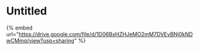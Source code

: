# Untitled

{% embed url="https://drive.google.com/file/d/1D06BxHZHJeMO2mM7DVEvBNj0kNDwCMmq/view?usp=sharing" %}



